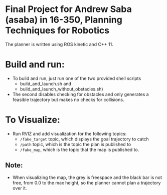# Final Project for Andrew Saba (asaba) in 16-350, Planning Techniques for Robotics

The planner is written using ROS kinetic and C++ 11.

# Build and run:
- To build and run, just run one of the two provided shell scripts
  - build_and_launch.sh and 
  - build_and_launch_without_obstacles.sh)
- The second disables checking for obstacles and only generates a feasible trajectory but makes no checks for collisions.

# To Visualize:
- Run RVIZ and add visualization for the following topics: 
  - `/fake_target` topic, which displays the goal trajectory to catch
  - `/path` topic, which is the topic the plan is published to
  - `/fake_map`, which is the topic that the map is published to.

## Note: 
- When visualizing the map, the grey is freespace and the black bar is not free, from 0.0 to the max height, so the planner cannot plan a trajectory over it.
